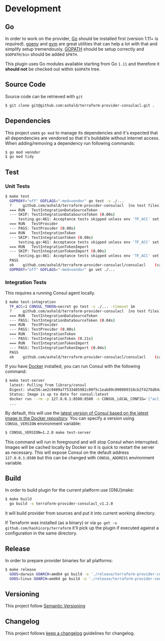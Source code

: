 # Development

## Go

In order to work on the provider, [Go](http://www.golang.org) should be installed first (version 1.11+ is *required*).
[goenv](https://github.com/syndbg/goenv) and [gvm](https://github.com/moovweb/gvm) are great utilities that can help a
lot with that and simplify setup tremendously. 
[GOPATH](http://golang.org/doc/code.html#GOPATH) should be setup correctly and `$GOPATH/bin` should be
added `$PATH`.

This plugin uses Go modules available starting from Go `1.11` and therefore it **should not** be checked out within `$GOPATH` tree.

## Source Code

Source code can be retrieved with `git`
```bash
$ git clone git@github.com:ashald/terraform-provider-consulacl.git .
```

## Dependencies

This project uses `go mod` to manage its dependencies and it's expected that all dependencies are vendored so that
it's buildable without internet access. When adding/removing a dependency run following commands:
```bash
$ go mod venndor
$ go mod tidy
```

## Test

### Unit Tests

```bash
$ make test
  GOPROXY="off" GOFLAGS="-mod=vendor" go test -v ./...
  ?   	github.com/ashald/terraform-provider-consulacl	[no test files]
  === RUN   TestIntegrationDataSourceToken
  --- SKIP: TestIntegrationDataSourceToken (0.00s)
      testing.go:461: Acceptance tests skipped unless env 'TF_ACC' set
  === RUN   TestProvider
  --- PASS: TestProvider (0.00s)
  === RUN   TestIntegrationToken
  --- SKIP: TestIntegrationToken (0.00s)
      testing.go:461: Acceptance tests skipped unless env 'TF_ACC' set
  === RUN   TestIntegrationTokenImport
  --- SKIP: TestIntegrationTokenImport (0.00s)
      testing.go:461: Acceptance tests skipped unless env 'TF_ACC' set
  PASS
  ok  	github.com/ashald/terraform-provider-consulacl/consulacl	(cached)
  GOPROXY="off" GOFLAGS="-mod=vendor" go vet ./...
```

### Integration Tests

This requires a running Consul agent locally.

```bash
$ make test-integration
  TF_ACC=1 CONSUL_TOKEN=secret go test -v ./... -timeout 1m
  ?   	github.com/ashald/terraform-provider-consulacl	[no test files]
  === RUN   TestIntegrationDataSourceToken
  --- PASS: TestIntegrationDataSourceToken (0.04s)
  === RUN   TestProvider
  --- PASS: TestProvider (0.00s)
  === RUN   TestIntegrationToken
  --- PASS: TestIntegrationToken (0.21s)
  === RUN   TestIntegrationTokenImport
  --- PASS: TestIntegrationTokenImport (0.04s)
  PASS
  ok  	github.com/ashald/terraform-provider-consulacl/consulacl	(cached)
```

If you have [Docker](https://docs.docker.com/install/) installed, you can run Consul with the following command:
```bash
$ make test-server
  latest: Pulling from library/consul
  Digest: sha256:ae2c9409a77533485982c00f5c1eab89c090889318cb2f4276d64a7d125f83f8
  Status: Image is up to date for consul:latest
  docker run --rm -p 127.0.0.1:8500:8500 -e CONSUL_LOCAL_CONFIG='{"acl_datacenter": "dc1", "acl_master_token": "secret", "bootstrap_expect": 1, "server": true, "ui": true}' 'consul:latest'
  ...
```

By default, this will use the
[latest version of Consul based on the latest image in the Docker repository](https://hub.docker.com/_/consul/).
You can specify a version using `CONSUL_VERSION` environment variable:
```bash
$ CONSUL_VERSION=1.2.0 make test-server
```

This command will run in foreground and will stop Consul when interrupted.
Images will be cached locally by Docker so it is quick to restart the server as necessary.
This will expose Consul on the default address `127.0.0.1:8500` but this can be changed with `CONSUL_ADDRESS`
environment variable.

## Build
In order to build plugin for the current platform use [GNU]make:
```bash
$ make build
  go build -o terraform-provider-consulacl_v1.2.0

```

it will build provider from sources and put it into current working directory.

If Terraform was installed (as a binary) or via `go get -u github.com/hashicorp/terraform` it'll pick up the plugin if 
executed against a configuration in the same directory.

## Release

In order to prepare provider binaries for all platforms:
```bash
$ make release
  GOOS=darwin GOARCH=amd64 go build -o './release/terraform-provider-consulacl_v1.2.0-darwin-amd64'
  GOOS=linux GOARCH=amd64 go build -o './release/terraform-provider-consulacl_v1.2.0-linux-amd64'
```

## Versioning

This project follow [Semantic Versioning](https://semver.org/)

## Changelog

This project follows [keep a changelog](https://keepachangelog.com/en/1.0.0/) guidelines for changelog.